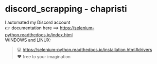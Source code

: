 # discord_scrapping - chapristi
I automated my Discord account <br>
👉 documentation here ==> https://selenium-python.readthedocs.io/index.html <br>
WINDOWS and LINUX:<br>
> 💻 https://selenium-python.readthedocs.io/installation.html#drivers<br>
> ❤️ free to your imagination

